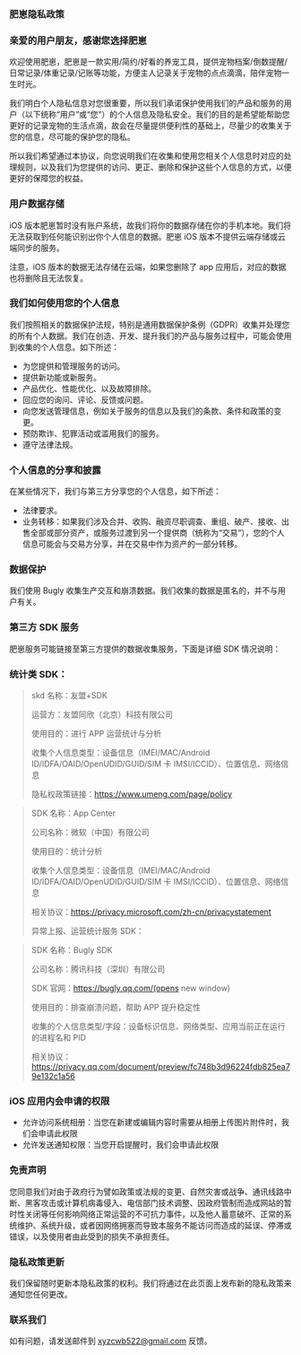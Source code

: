 ### 肥崽隐私政策

### 亲爱的用户朋友，感谢您选择肥崽

欢迎使用肥崽，肥崽是一款实用/简约/好看的养宠工具，提供宠物档案/倒数提醒/日常记录/体重记录/记账等功能，方便主人记录关于宠物的点点滴滴，陪伴宠物一生时光。

我们明白个人隐私信息对您很重要，所以我们承诺保护使用我们的产品和服务的用户（以下统称“用户”或“您”）的个人信息及隐私安全。我们的目的是希望能帮助您更好的记录宠物的生活点滴，故会在尽量提供便利性的基础上，尽量少的收集关于您的信息，尽可能的保护您的隐私。

所以我们希望通过本协议，向您说明我们在收集和使用您相关个人信息时对应的处理规则，以及我们为您提供的访问、更正、删除和保护这些个人信息的方式，以便更好的保障您的权益。

### 用户数据存储
iOS 版本肥崽暂时没有账户系统，故我们将你的数据存储在你的手机本地。我们将无法获取到任何能识别出你个人信息的数据。肥崽 iOS 版本不提供云端存储或云端同步的服务。

注意，iOS 版本的数据无法存储在云端，如果您删除了 app 应用后，对应的数据也将删除且无法恢复。

### 我们如何使用您的个人信息

我们按照相关的数据保护法规，特别是通用数据保护条例（GDPR）收集并处理您的所有个人数据。我们在创造、开发、提升我们的产品与服务过程中，可能会使用到收集的个人信息。如下所述：
- 为您提供和管理服务的访问。
- 提供新功能或新服务。
- 产品优化、性能优化、以及故障排除。
- 回应您的询问、评论、反馈或问题。
- 向您发送管理信息，例如关于服务的信息以及我们的条款、条件和政策的变更。
- 预防欺诈、犯罪活动或滥用我们的服务。
- 遵守法律法规。

### 个人信息的分享和披露

在某些情况下，我们与第三方分享您的个人信息，如下所述：
- 法律要求。
- 业务转移：如果我们涉及合并、收购、融资尽职调查、重组、破产、接收、出售全部或部分资产，或服务过渡到另一个提供商（统称为“交易”），您的个人信息可能会与交易方分享，并在交易中作为资产的一部分转移。
### 数据保护

我们使用 Bugly 收集生产交互和崩溃数据。我们收集的数据是匿名的，并不与用户有关。

### 第三方 SDK 服务

肥崽服务可能链接至第三方提供的数据收集服务，下面是详细 SDK 情况说明：

### 统计类 SDK：
> skd 名称：友盟+SDK
>
> 运营方：友盟同欣（北京）科技有限公司
>
> 使用目的：进行 APP 运营统计与分析
>
> 收集个人信息类型：设备信息（IMEI/MAC/Android ID/IDFA/OAID/OpenUDID/GUID/SIM 卡 IMSI/ICCID）、位置信息、网络信息
>
> 隐私权政策链接：https://www.umeng.com/page/policy

> SDK 名称：App Center
>
> 公司名称：微软（中国）有限公司
>
> 使用目的：统计分析
>
> 收集个人信息类型：设备信息（IMEI/MAC/Android ID/IDFA/OAID/OpenUDID/GUID/SIM 卡 IMSI/ICCID）、位置信息、网络信息
>
> 相关协议：https://privacy.microsoft.com/zh-cn/privacystatement
>
> 异常上报、运营统计服务 SDK：

> SDK 名称：Bugly SDK
>
> 公司名称：腾讯科技（深圳）有限公司
>
> SDK 官网：https://bugly.qq.com/(opens new window)
>
> 使用目的：排查崩溃问题，帮助 APP 提升稳定性
>
> 收集的个人信息类型/字段：设备标识信息、网络类型、应用当前正在运行的进程名和 PID
>
> 相关协议：https://privacy.qq.com/document/preview/fc748b3d96224fdb825ea79e132c1a56

### iOS 应用内会申请的权限

- 允许访问系统相册：当您在新建或编辑内容时需要从相册上传图片附件时，我们会申请此权限
- 允许发送通知权限：当您开启提醒时，我们会申请此权限

### 免责声明

您同意我们对由于政府行为譬如政策或法规的变更、自然灾害或战争、通讯线路中断、黑客攻击或计算机病毒侵入、电信部门技术调整、因政府管制而造成网站的暂时性关闭等任何影响网络正常运营的不可抗力事件，以及他人蓄意破坏、正常的系统维护、系统升级，或者因网络拥塞而导致本服务不能访问而造成的延误、停滞或错误，以及使用者由此受到的损失不承担责任。

### 隐私政策更新

我们保留随时更新本隐私政策的权利。我们将通过在此页面上发布新的隐私政策来通知您任何更改。

### 联系我们

如有问题，请发送邮件到 xyzcwb522@gmail.com 反馈。
